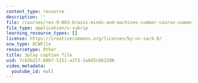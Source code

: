 ```yaml
---
content_type: resource
description: ''
file: /courses/res-9-003-brains-minds-and-machines-summer-course-summer-2015/7c62b21788bf5151a2f31a0d5c862200_Ch56tU3wb9c.vtt
file_type: application/x-subrip
learning_resource_types: []
license: https://creativecommons.org/licenses/by-nc-sa/4.0/
ocw_type: OCWFile
resourcetype: Other
title: 3play caption file
uid: 7c62b217-88bf-5151-a2f3-1a0d5c862200
video_metadata:
  youtube_id: null
---
```

